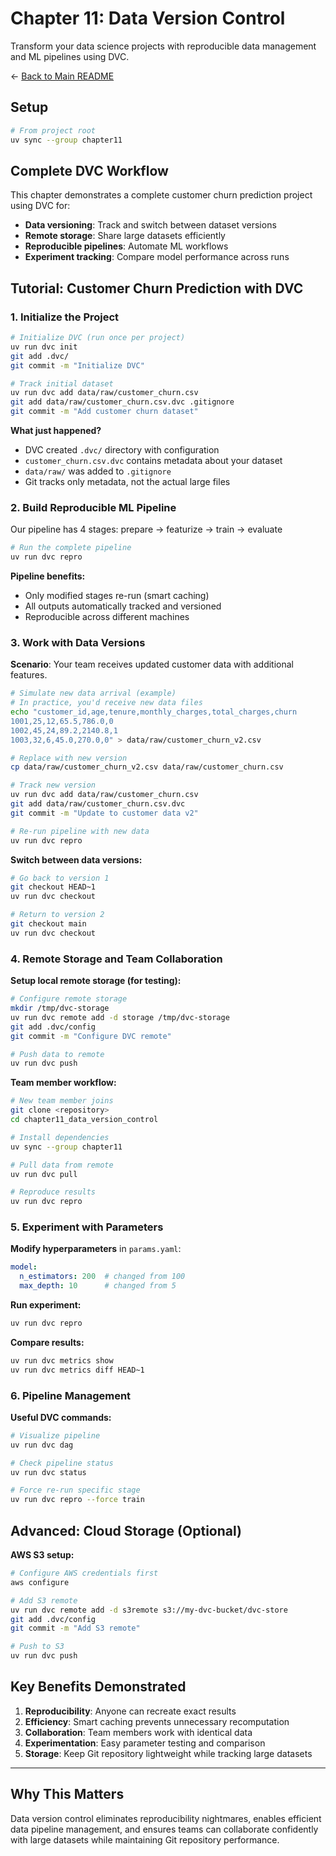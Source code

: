 # Chapter 11: Data Version Control

Transform your data science projects with reproducible data management and ML pipelines using DVC.

← [Back to Main README](../README.md)

## Setup

```bash
# From project root
uv sync --group chapter11
```

## Complete DVC Workflow

This chapter demonstrates a complete customer churn prediction project using DVC for:
- **Data versioning**: Track and switch between dataset versions
- **Remote storage**: Share large datasets efficiently  
- **Reproducible pipelines**: Automate ML workflows
- **Experiment tracking**: Compare model performance across runs


## Tutorial: Customer Churn Prediction with DVC

### 1. Initialize the Project

```bash
# Initialize DVC (run once per project)
uv run dvc init
git add .dvc/
git commit -m "Initialize DVC"

# Track initial dataset
uv run dvc add data/raw/customer_churn.csv
git add data/raw/customer_churn.csv.dvc .gitignore
git commit -m "Add customer churn dataset"
```

**What just happened?**
- DVC created `.dvc/` directory with configuration
- `customer_churn.csv.dvc` contains metadata about your dataset
- `data/raw/` was added to `.gitignore`
- Git tracks only metadata, not the actual large files

### 2. Build Reproducible ML Pipeline

Our pipeline has 4 stages: prepare → featurize → train → evaluate

```bash
# Run the complete pipeline
uv run dvc repro
```

**Pipeline benefits:**
- Only modified stages re-run (smart caching)
- All outputs automatically tracked and versioned
- Reproducible across different machines

### 3. Work with Data Versions

**Scenario**: Your team receives updated customer data with additional features.

```bash
# Simulate new data arrival (example)
# In practice, you'd receive new data files
echo "customer_id,age,tenure,monthly_charges,total_charges,churn
1001,25,12,65.5,786.0,0
1002,45,24,89.2,2140.8,1
1003,32,6,45.0,270.0,0" > data/raw/customer_churn_v2.csv

# Replace with new version
cp data/raw/customer_churn_v2.csv data/raw/customer_churn.csv

# Track new version
uv run dvc add data/raw/customer_churn.csv
git add data/raw/customer_churn.csv.dvc
git commit -m "Update to customer data v2"

# Re-run pipeline with new data
uv run dvc repro
```

**Switch between data versions:**
```bash
# Go back to version 1
git checkout HEAD~1
uv run dvc checkout

# Return to version 2  
git checkout main
uv run dvc checkout
```

### 4. Remote Storage and Team Collaboration

**Setup local remote storage (for testing):**
```bash
# Configure remote storage
mkdir /tmp/dvc-storage
uv run dvc remote add -d storage /tmp/dvc-storage
git add .dvc/config
git commit -m "Configure DVC remote"

# Push data to remote
uv run dvc push
```

**Team member workflow:**
```bash
# New team member joins
git clone <repository>
cd chapter11_data_version_control

# Install dependencies
uv sync --group chapter11

# Pull data from remote
uv run dvc pull

# Reproduce results
uv run dvc repro
```

### 5. Experiment with Parameters

**Modify hyperparameters** in `params.yaml`:
```yaml
model:
  n_estimators: 200  # changed from 100
  max_depth: 10      # changed from 5
```

**Run experiment:**
```bash
uv run dvc repro
```

**Compare results:**
```bash
uv run dvc metrics show
uv run dvc metrics diff HEAD~1
```

### 6. Pipeline Management

**Useful DVC commands:**
```bash
# Visualize pipeline
uv run dvc dag

# Check pipeline status
uv run dvc status

# Force re-run specific stage
uv run dvc repro --force train
```

## Advanced: Cloud Storage (Optional)

**AWS S3 setup:**
```bash
# Configure AWS credentials first
aws configure

# Add S3 remote
uv run dvc remote add -d s3remote s3://my-dvc-bucket/dvc-store
git add .dvc/config
git commit -m "Add S3 remote"

# Push to S3
uv run dvc push
```

## Key Benefits Demonstrated

1. **Reproducibility**: Anyone can recreate exact results
2. **Efficiency**: Smart caching prevents unnecessary recomputation  
3. **Collaboration**: Team members work with identical data
4. **Experimentation**: Easy parameter testing and comparison
5. **Storage**: Keep Git repository lightweight while tracking large datasets

---

## Why This Matters

Data version control eliminates reproducibility nightmares, enables efficient data pipeline management, and ensures teams can collaborate confidently with large datasets while maintaining Git repository performance.